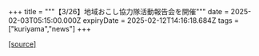 +++
title = """【3/26】地域おこし協力隊活動報告会を開催"""
date = 2025-02-03T05:15:00.000Z
expiryDate = 2025-02-12T14:16:18.684Z
tags = ["kuriyama","news"]
+++


[[source]](https://www.town.kuriyama.hokkaido.jp/soshiki/31/21389.html)
